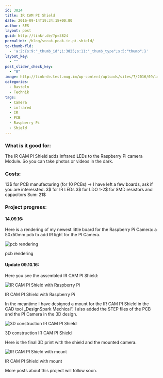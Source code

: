 ```yaml
---
id: 3824
title: IR CAM PI Shield
date: 2016-09-14T19:34:18+00:00
author: SES
layout: post
guid: http://tinkr.de/?p=3824
permalink: /blog/sneak-peak-ir-pi-shield/
tc-thumb-fld:
  - 'a:2:{s:9:"_thumb_id";i:3825;s:11:"_thumb_type";s:5:"thumb";}'
layout_key:
  - ""
post_slider_check_key:
  - "0"
image: http://tinkrde.test.mug.im/wp-content/uploads/sites/7/2016/09/ir_pi_shield_rendering.jpg
categories:
  - Basteln
  - Technik
tags:
  - Camera
  - infrared
  - IR
  - PCB
  - Raspberry Pi
  - Shield
---
```

### What is it good for:

The IR CAM PI Shield adds infrared LEDs to the Raspberry Pi camera Module. So you can take photos or videos in the dark.

### Costs:

13$ for PCB manufacturing (for 10 PCBs) -> I have left a few boards, ask if you are interessted.
3$ for IR LEDs
3$ for LDO
1-2$ for SMD resistors and capacitors
Sum: 21$

### Project progress:

#### 14.09.16:

Here is a rendering of my newest little board for the Raspberry Pi Camera: a 50x50mm pcb to add IR light for the PI Camera.

<div id="attachment_3825" style="width: 801px" class="wp-caption alignnone">
  <img aria-describedby="caption-attachment-3825" loading="lazy" src="/assets/2016/09/ir_pi_shield_rendering.jpg" alt="pcb rendering " width="791" height="534" class="size-full wp-image-3825" srcset="/assets/2016/09/ir_pi_shield_rendering.jpg 791w, /assets/2016/09/ir_pi_shield_rendering-300x203.jpg 300w, /assets/2016/09/ir_pi_shield_rendering-768x518.jpg 768w" sizes="(max-width: 791px) 100vw, 791px" />

  <p id="caption-attachment-3825" class="wp-caption-text">
    pcb rendering
  </p>
</div>

#### Update 09.10.16:

Here you see the assembled IR CAM PI Shield:


<div id="attachment_3834" style="width: 1034px" class="wp-caption alignnone">
  <img aria-describedby="caption-attachment-3834" loading="lazy" src="/assets/2016/09/ir_cam_pi_shield_with_raspi-1024x689.jpg" alt="IR CAM PI Shield with Raspberry Pi" width="1024" height="689" class="size-large wp-image-3834" srcset="/assets/2016/09/ir_cam_pi_shield_with_raspi-1024x689.jpg 1024w, /assets/2016/09/ir_cam_pi_shield_with_raspi-300x202.jpg 300w, /assets/2016/09/ir_cam_pi_shield_with_raspi-768x517.jpg 768w, /assets/2016/09/ir_cam_pi_shield_with_raspi.jpg 1447w" sizes="(max-width: 1024px) 100vw, 1024px" />

  <p id="caption-attachment-3834" class="wp-caption-text">
    IR CAM PI Shield with Raspberry Pi
  </p>
</div>

In the meantime I have designed a mount for the IR CAM PI Shield in the CAD tool &#8222;DesignSpark Mechical&#8220;. I also added the STEP files of the PCB and the PI Camera in the 3D design.


<div id="attachment_3830" style="width: 723px" class="wp-caption alignnone">
  <img aria-describedby="caption-attachment-3830" loading="lazy" src="/assets/2016/09/3d_construction_IR_pi_shield.jpg" alt="3D construction IR CAM PI Shield" width="713" height="474" class="size-full wp-image-3830" srcset="/assets/2016/09/3d_construction_IR_pi_shield.jpg 713w, /assets/2016/09/3d_construction_IR_pi_shield-300x199.jpg 300w" sizes="(max-width: 713px) 100vw, 713px" />

  <p id="caption-attachment-3830" class="wp-caption-text">
    3D construction IR CAM PI Shield
  </p>
</div>

Here is the final 3D print with the shield and the mounted camera.


<div id="attachment_3833" style="width: 1034px" class="wp-caption alignnone">
  <img aria-describedby="caption-attachment-3833" loading="lazy" src="/assets/2016/09/ir_cam_pi_shield_with_mount-1024x576.jpg" alt="IR CAM PI Shield with mount" width="1024" height="576" class="size-large wp-image-3833" srcset="/assets/2016/09/ir_cam_pi_shield_with_mount-1024x576.jpg 1024w, /assets/2016/09/ir_cam_pi_shield_with_mount-300x169.jpg 300w, /assets/2016/09/ir_cam_pi_shield_with_mount-768x432.jpg 768w, /assets/2016/09/ir_cam_pi_shield_with_mount.jpg 1644w" sizes="(max-width: 1024px) 100vw, 1024px" />

  <p id="caption-attachment-3833" class="wp-caption-text">
    IR CAM PI Shield with mount
  </p>
</div>

More posts about this project will follow soon.
